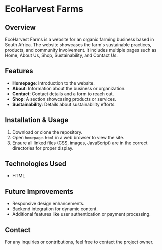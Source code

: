 # EcoHarvest Farms

## Overview
EcoHarvest Farms is a website for an organic farming business based in South Africa. The website showcases the farm's sustainable practices, products, and community involvement. It includes multiple pages such as Home, About Us, Shop, Sustainability, and Contact Us.

## Features
- **Homepage**: Introduction to the website.
- **About**: Information about the business or organization.
- **Contact**: Contact details and a form to reach out.
- **Shop**: A section showcasing products or services.
- **Sustainability**: Details about sustainability efforts.

## Installation & Usage
1. Download or clone the repository.
2. Open `homepage.html` in a web browser to view the site.
3. Ensure all linked files (CSS, images, JavaScript) are in the correct directories for proper display.

## Technologies Used
- HTML

## Future Improvements
- Responsive design enhancements.
- Backend integration for dynamic content.
- Additional features like user authentication or payment processing.

## Contact
For any inquiries or contributions, feel free to contact the project owner.
